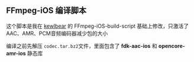 ## FFmpeg-iOS 编译脚本

这个脚本是我在 [kewlbear](https://github.com/kewlbear/FFmpeg-iOS-build-script) 的 FFmpeg-iOS-build-script 基础上修改，只激活了AAC、AMR、PCM音频编码器减少包的大小

编译之前先解压 `codec.tar.bz2`文件，里面包含了 **fdk-aac-ios** 和 **opencore-amr-ios** 静态库